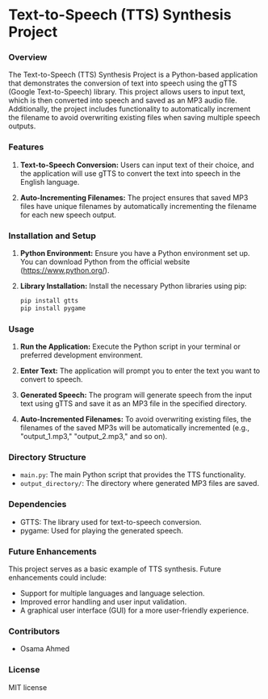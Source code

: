 # Text-to-Speech (TTS) Synthesis Project

### Overview

The Text-to-Speech (TTS) Synthesis Project is a Python-based application that demonstrates the conversion of text into speech using the gTTS (Google Text-to-Speech) library. This project allows users to input text, which is then converted into speech and saved as an MP3 audio file. Additionally, the project includes functionality to automatically increment the filename to avoid overwriting existing files when saving multiple speech outputs.

### Features

1. **Text-to-Speech Conversion:** Users can input text of their choice, and the application will use gTTS to convert the text into speech in the English language.

2. **Auto-Incrementing Filenames:** The project ensures that saved MP3 files have unique filenames by automatically incrementing the filename for each new speech output.

### Installation and Setup

1. **Python Environment:** Ensure you have a Python environment set up. You can download Python from the official website (https://www.python.org/).

2. **Library Installation:** Install the necessary Python libraries using pip:

    ```bash
    pip install gtts
    pip install pygame
    ```

### Usage

1. **Run the Application:** Execute the Python script in your terminal or preferred development environment.

2. **Enter Text:** The application will prompt you to enter the text you want to convert to speech.

3. **Generated Speech:** The program will generate speech from the input text using gTTS and save it as an MP3 file in the specified directory.

4. **Auto-Incremented Filenames:** To avoid overwriting existing files, the filenames of the saved MP3s will be automatically incremented (e.g., "output_1.mp3," "output_2.mp3," and so on).

### Directory Structure

- `main.py`: The main Python script that provides the TTS functionality.
- `output_directory/`: The directory where generated MP3 files are saved.

### Dependencies

- GTTS: The library used for text-to-speech conversion.
- pygame: Used for playing the generated speech.

### Future Enhancements

This project serves as a basic example of TTS synthesis. Future enhancements could include:
- Support for multiple languages and language selection.
- Improved error handling and user input validation.
- A graphical user interface (GUI) for a more user-friendly experience.

### Contributors

- Osama Ahmed

### License

MIT license

